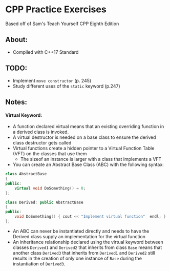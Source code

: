 # CPP Practice Exercises
Based off of Sam's Teach Yourself CPP Eighth Edition

## About:
- Compiled with C++17 Standard

## TODO:
- Implement `move constructor` (p. 245)
- Study different uses of the `static` keyword (p.247)

## Notes:

#### Virtual Keyword:
- A function declared virtual means that an existing overriding function in a derived class is invoked.
- A virtual destructor is needed on a base class to ensure the derived class destructor gets called
- Virtual functions create a hidden pointer to a Virtual Function Table (VFT) on the classes that use them
    - The sizeof an instance is larger with a class that implements a VFT
- You can create an Abstract Base Class (ABC) with the following syntax:

```cpp
class AbstractBase
{
public:
    virtual void DoSomething() = 0;
};

class Derived: public AbstractBase
{
public:
    void DoSomething() { cout << "Implement virtual function"  endl; }
};
```

- An ABC can never be instantiated directly and needs to have the Derived class supply an implementation for the virtual function
- An inheritance relationship declared using the virtual keyword between classes `Derived1` and `Derived2` that inherits from class `Base` means that another class `Derived3` that inherits from `Derived1` and `Derived2` still results in the creation of only one instance of `Base` during the instantiation of `Derived3`.


